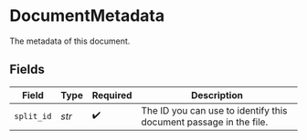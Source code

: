 # DocumentMetadata

The metadata of this document.


## Fields

| Field                                                             | Type                                                              | Required                                                          | Description                                                       |
| ----------------------------------------------------------------- | ----------------------------------------------------------------- | ----------------------------------------------------------------- | ----------------------------------------------------------------- |
| `split_id`                                                        | *str*                                                             | :heavy_check_mark:                                                | The ID you can use to identify this document passage in the file. |